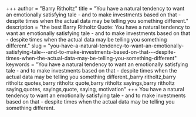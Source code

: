 +++
author = "Barry Ritholtz"
title = "You have a natural tendency to want an emotionally satisfying tale - and to make investments based on that - despite times when the actual data may be telling you something different."
description = "the best Barry Ritholtz Quote: You have a natural tendency to want an emotionally satisfying tale - and to make investments based on that - despite times when the actual data may be telling you something different."
slug = "you-have-a-natural-tendency-to-want-an-emotionally-satisfying-tale---and-to-make-investments-based-on-that---despite-times-when-the-actual-data-may-be-telling-you-something-different"
keywords = "You have a natural tendency to want an emotionally satisfying tale - and to make investments based on that - despite times when the actual data may be telling you something different.,barry ritholtz,barry ritholtz quotes,barry ritholtz quote,barry ritholtz sayings,barry ritholtz saying,quotes, sayings,quote, saying, motivation"
+++
You have a natural tendency to want an emotionally satisfying tale - and to make investments based on that - despite times when the actual data may be telling you something different.
